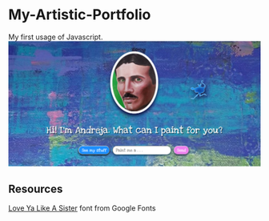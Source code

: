 # My-Artistic-Portfolio
My first usage of Javascript.
<img src="img/screenshot.png" alt="screenshot">
## Resources
[Love Ya Like A Sister](https://fonts.googleapis.com/css?family=Love+Ya+Like+A+Sister&display=swap) font from Google Fonts 
